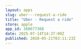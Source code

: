 ```yaml
---
layout: apps
slug: uber---request-a-ride
title: "Uber - Request a ride"
store: apple
app_id: 368677368
date: 2025-07-14T14:37:09Z
published: 2010-05-21T03:11:23Z
---
```

